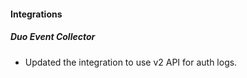 
#### Integrations
##### Duo Event Collector
- Updated the integration to use v2 API for auth logs.

